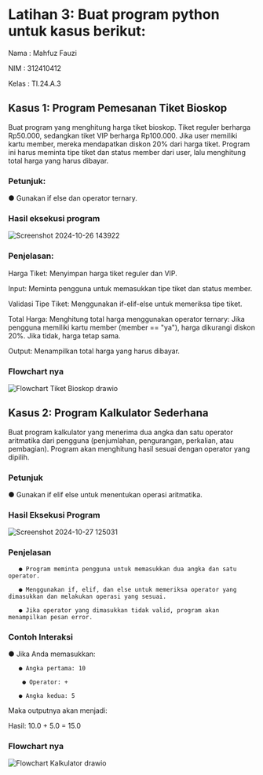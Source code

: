 # Latihan 3: Buat program python untuk kasus berikut:
Nama : Mahfuz Fauzi

NIM : 312410412

Kelas : TI.24.A.3

## Kasus 1: Program Pemesanan Tiket Bioskop

Buat program yang menghitung harga tiket bioskop. Tiket reguler berharga Rp50.000,
sedangkan tiket VIP berharga Rp100.000. Jika user memiliki kartu member, mereka
mendapatkan diskon 20% dari harga tiket. Program ini harus meminta tipe tiket dan status
member dari user, lalu menghitung total harga yang harus dibayar.

### Petunjuk:
● Gunakan if else dan operator ternary.

### Hasil eksekusi program

![Screenshot 2024-10-26 143922](https://github.com/user-attachments/assets/e48c9b86-ac89-4ec8-bfc3-f2a5e6defbcd)

### Penjelasan:
Harga Tiket: Menyimpan harga tiket reguler dan VIP.

Input: Meminta pengguna untuk memasukkan tipe tiket dan status member.

Validasi Tipe Tiket: Menggunakan if-elif-else untuk memeriksa tipe tiket.

Total Harga: Menghitung total harga menggunakan operator ternary:
Jika pengguna memiliki kartu member (member == "ya"), harga dikurangi diskon 20%.
Jika tidak, harga tetap sama.

Output: Menampilkan total harga yang harus dibayar.

### Flowchart nya

![Flowchart Tiket Bioskop drawio](https://github.com/user-attachments/assets/4dd310ed-2128-470b-b0ab-4aa597148c89)

## Kasus 2: Program Kalkulator Sederhana

Buat program kalkulator yang menerima dua angka dan satu operator aritmatika dari pengguna (penjumlahan, pengurangan, perkalian, atau pembagian). Program akan menghitung hasil sesuai dengan operator yang dipilih.

### Petunjuk
● Gunakan if elif else untuk menentukan operasi aritmatika.

### Hasil Eksekusi Program

![Screenshot 2024-10-27 125031](https://github.com/user-attachments/assets/94ff9db9-cef0-4342-a674-96664addd3bf)

### Penjelasan
       ● Program meminta pengguna untuk memasukkan dua angka dan satu operator.

       ● Menggunakan if, elif, dan else untuk memeriksa operator yang dimasukkan dan melakukan operasi yang sesuai.

       ● Jika operator yang dimasukkan tidak valid, program akan menampilkan pesan error.

### Contoh Interaksi
● Jika Anda memasukkan:

       ● Angka pertama: 10
       
        ● Operator: +
        
       ● Angka kedua: 5

  
Maka outputnya akan menjadi:

  Hasil: 10.0 + 5.0 = 15.0

### Flowchart nya

![Flowchart Kalkulator drawio](https://github.com/user-attachments/assets/22764f74-7cd9-4624-a864-8497978f150b)
